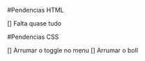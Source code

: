 #Pendencias HTML

[] Falta quase tudo

#Pendencias CSS

[] Arrumar o toggle no menu
[] Arrumar o boll

